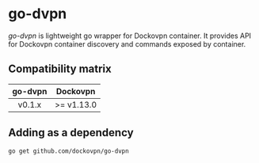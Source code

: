 go-dvpn
======

*go-dvpn* is lightweight go wrapper for Dockovpn container. It provides API for Dockovpn container discovery and commands exposed by container.

## Compatibility matrix

| go-dvpn | Dockovpn |
| :-----: | :------: |
| v0.1.x | >= v1.13.0 |


## Adding as a dependency

```shell
go get github.com/dockovpn/go-dvpn
```
